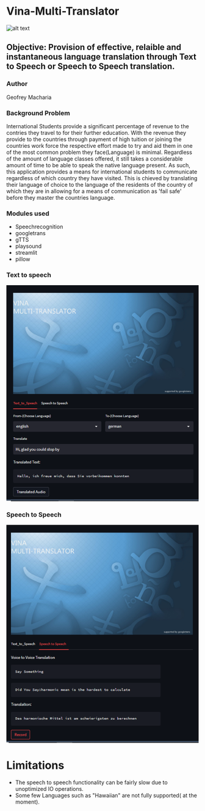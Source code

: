 # Vina-Multi-Translator
![alt text](https://siliconcanals.com/wp-content/uploads/2022/03/ai-translation-750x375.jpg.webp)
## Objective: Provision of effective, relaible and instantaneous language translation through Text to Speech or Speech to Speech translation.
### Author
Geofrey Macharia
### Background Problem
International Students provide a significant percentage of revenue to the contries they travel to for their further education. With the
revenue they provide to the countries through payment of high tuition or joining the countries work force the respective effort made to try and aid them
in one of the most common problem they face(Language) is minimal. Regardless of the amount of language classes offered, it still takes a considerable 
amount of time to be able to speak the native language present.
As such, this application provides a means for international students to communicate regardless of which country they have visited.
This is chieved by translating their language of choice to the language of the residents of the country of which they are in allowing for a means of communication
as 'fail safe' before they master the countries language.
### Modules used
- Speechrecognition
- googletrans
- gTTS
- playsound
- streamlit
- pillow
### Text to speech
![alt text](https://github.com/GeofreyMacharia/Vina-Multi-Translator/blob/main/How%20it%20looks%201.png?raw=true)

### Speech to Speech
![alt text](https://github.com/GeofreyMacharia/Vina-Multi-Translator/blob/main/How%20it%20looks%202.png?raw=true)
# Limitations
- The speech to speech functionality can be fairly slow due to unoptimized IO operations.
- Some few Languages such as "Hawaiian" are not fully supported( at the moment). 

